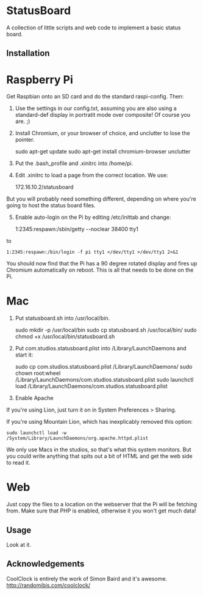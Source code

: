 StatusBoard
===========

A collection of little scripts and web code to implement a basic status board.


Installation
------------

# Raspberry Pi

Get Raspbian onto an SD card and do the standard raspi-config. Then:

1. Use the settings in our config.txt, assuming you are also using a standard-def display in portratit mode over composite! Of course you are. ;)

2. Install Chromium, or your browser of choice, and unclutter to lose the pointer.

	sudo apt-get update
	sudo apt-get install chromium-browser unclutter

3. Put the .bash_profile and .xinitrc into /home/pi.

4. Edit .xinitrc to load a page from the correct location. We use:

	172.16.10.2/statusboard

But you will probably need something different, depending on where you're going to host the status board files.

5. Enable auto-login on the Pi by editing /etc/inittab and change:

	1:2345:respawn:/sbin/getty --noclear 38400 tty1 

to

	1:2345:respawn:/bin/login -f pi tty1 </dev/tty1 >/dev/tty1 2>&1

You should now find that the Pi has a 90 degree rotated display and fires up Chromium automatically on reboot. This is all that needs to be done on the Pi.


# Mac

1. Put statusboard.sh into /usr/local/bin.

	sudo mkdir -p /usr/local/bin
	sudo cp statusboard.sh /usr/local/bin/
	sudo chmod +x /usr/local/bin/statusboard.sh

2. Put com.studios.statusboard.plist into /Library/LaunchDaemons and start it:

	sudo cp com.studios.statusboard.plist /Library/LaunchDaemons/
	sudo chown root:wheel /Library/LaunchDaemons/com.studios.statusboard.plist
	sudo launchctl load /Library/LaunchDaemons/com.studios.statusboard.plist

3. Enable Apache

If you're using Lion, just turn it on in System Preferences > Sharing.

If you're using Mountain Lion, which has inexplicably removed this option:

	sudo launchctl load -w /System/Library/LaunchDaemons/org.apache.httpd.plist

We only use Macs in the studios, so that's what this system monitors. But you could write anything that spits out a bit of HTML and get the web side to read it.


# Web

Just copy the files to a location on the webserver that the Pi will be fetching from. Make sure that PHP is enabled, otherwise it you won't get much data!


Usage
-----

Look at it.


Acknowledgements
----------------

CoolClock is entirely the work of Simon Baird and it's awesome.
http://randomibis.com/coolclock/

